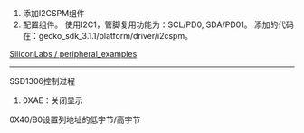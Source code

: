 
1. 添加I2CSPM组件
2. 配置组件。
使用I2C1，管脚复用功能为：SCL/PD0, SDA/PD01。
添加的代码在：gecko_sdk_3.1.1/platform/driver/i2cspm。




[SiliconLabs / peripheral_examples](https://github.com/SiliconLabs/peripheral_examples/blob/master/series1/i2c/i2c/src/main_efr.c)








------------------
SSD1306控制过程
1. 0XAE：关闭显示



0X40/B0设置列地址的低字节/高字节

